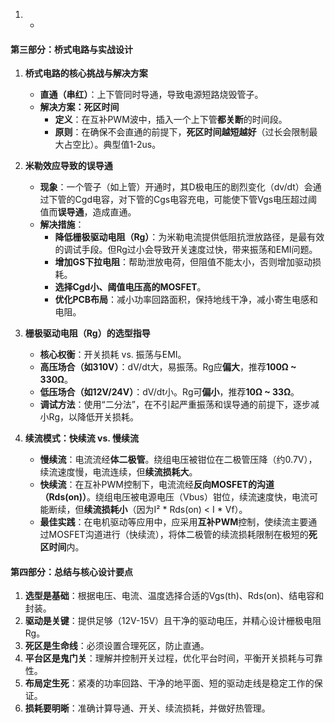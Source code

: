 1.  *   

#### **第三部分：桥式电路与实战设计**

1.  **桥式电路的核心挑战与解决方案**
    *   **直通（串红）**：上下管同时导通，导致电源短路烧毁管子。
    *   **解决方案：死区时间**
        *   **定义**：在互补PWM波中，插入一个上下管**都关断**的时间段。
        *   **原则**：在确保不会直通的前提下，**死区时间越短越好**（过长会限制最大占空比）。典型值1-2us。

2.  **米勒效应导致的误导通**
    *   **现象**：一个管子（如上管）开通时，其D极电压的剧烈变化（dv/dt）会通过下管的Cgd电容，对下管的Cgs电容充电，可能使下管Vgs电压超过阈值而**误导通**，造成直通。
    *   **解决措施**：
        *   **降低栅极驱动电阻（Rg）**：为米勒电流提供低阻抗泄放路径，是最有效的调试手段。但Rg过小会导致开关速度过快，带来振荡和EMI问题。
        *   **增加GS下拉电阻**：帮助泄放电荷，但阻值不能太小，否则增加驱动损耗。
        *   **选择Cgd小、阈值电压高的MOSFET**。
        *   **优化PCB布局**：减小功率回路面积，保持地线干净，减小寄生电感和电阻。

3.  **栅极驱动电阻（Rg）的选型指导**
    *   **核心权衡**：开关损耗 vs. 振荡与EMI。
    *   **高压场合（如310V）**：dV/dt大，易振荡。Rg应**偏大**，推荐**100Ω ~ 330Ω**。
    *   **低压场合（如12V/24V）**：dV/dt小。Rg可**偏小**，推荐**10Ω ~ 33Ω**。
    *   **调试方法**：使用“二分法”，在不引起严重振荡和误导通的前提下，逐步减小Rg，以降低开关损耗。

4.  **续流模式：快续流 vs. 慢续流**
    *   **慢续流**：电流流经**体二极管**。绕组电压被钳位在二极管压降（约0.7V），续流速度慢，电流连续，但**续流损耗大**。
    *   **快续流**：在互补PWM控制下，电流流经**反向MOSFET的沟道（Rds(on)）**。绕组电压被电源电压（Vbus）钳位，续流速度快，电流可能断续，但**续流损耗小**（因为I² * Rds(on) < I * Vf）。
    *   **最佳实践**：在电机驱动等应用中，应采用**互补PWM**控制，使续流主要通过MOSFET沟道进行（快续流），将体二极管的续流损耗限制在极短的**死区时间**内。

#### **第四部分：总结与核心设计要点**

1.  **选型是基础**：根据电压、电流、温度选择合适的Vgs(th)、Rds(on)、结电容和封装。
2.  **驱动是关键**：提供足够（12V-15V）且干净的驱动电压，并精心设计栅极电阻Rg。
3.  **死区是生命线**：必须设置合理死区，防止直通。
4.  **平台区是鬼门关**：理解并控制开关过程，优化平台时间，平衡开关损耗与可靠性。
5.  **布局定生死**：紧凑的功率回路、干净的地平面、短的驱动走线是稳定工作的保证。
6.  **损耗要明晰**：准确计算导通、开关、续流损耗，并做好热管理。



